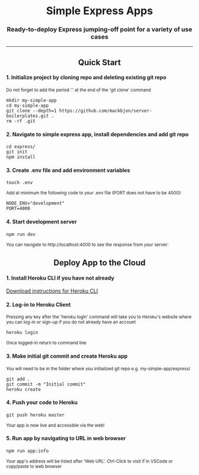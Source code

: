 <div align="center">
  <h1>Simple Express Apps</h1>
  <p><h3 align="center">Ready-to-deploy Express jumping-off point for a variety of use cases</h3></p>
</div>

<hr>

<div align="center">
  <h2>Quick Start</h2>
</div>

#### 1. Initialize project by cloning repo and deleting existing git repo

<sub> Do not forget to add the period '.' at the end of the 'git clone' command </sub>

```
mkdir my-simple-app
cd my-simple-app
git clone --depth=1 https://github.com/mackbjon/server-boilerplates.git .
rm -rf .git
```

#### 2. Navigate to simple express app, install dependencies and add git repo

```
cd express/
git init
npm install
```

#### 3. Create .env file and add environment variables

```
touch .env
```

<sub> Add at minimum the following code to your .env file (PORT does not have to be 4000): </sub>

```
NODE_ENV="development"
PORT=4000
```

#### 4. Start development server

```
npm run dev
```

<sub> You can navigate to http://localhost:4000 to see the response from your server: </sub>

<div align="center">
  <h2>Deploy App to the Cloud</h2>
</div>

#### 1. Install Heroku CLI if you have not already

[Download instructions for Heroku CLI](https://devcenter.heroku.com/articles/heroku-cli)

#### 2. Log-in to Heroku Client

<sub> Pressing any key after the 'heroku login' command will take you to Heroku's website where you can log-in or sign-up if you do not already have an account </sub>

```
heroku login
```

<sub> Once logged-in return to command line </sub>

#### 3. Make initial git commit and create Heroku app

<sub> You will need to be in the folder where you initialized git repo e.g. my-simple-app/express/ </sub>

```
git add .
git commit -m "Initial commit"
heroku create
```

#### 4. Push your code to Heroku

```
git push heroku master
```

<sub> Your app is now live and accessible via the web! </sub>

#### 5. Run app by navigating to URL in web browser

```
npm run app:info
```

<sub> Your app's address will be listed after 'Web URL'. Ctrl-Click to visit if in VSCode or copy/paste to web browser </sub>
